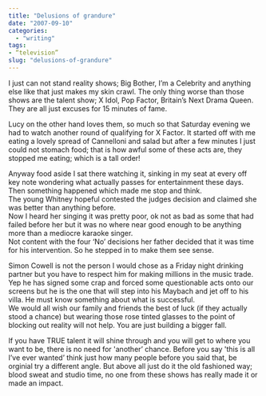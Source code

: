 ```yaml
---
title: "Delusions of grandure"
date: "2007-09-10"
categories: 
  - "writing"
tags:
- “television”
slug: "delusions-of-grandure"
---
```


I just can not stand reality shows; Big Bother, I’m a Celebrity and anything else like that just makes my skin crawl. The only thing worse than those shows are the talent show; X Idol, Pop Factor, Britain’s Next Drama Queen. They are all just excuses for 15 minutes of fame.

Lucy on the other hand loves them, so much so that Saturday evening we had to watch another round of qualifying for X Factor. It started off with me eating a lovely spread of Cannelloni and salad but after a few minutes I just could not stomach food; that is how awful some of these acts are, they stopped me eating; which is a tall order!

Anyway food aside I sat there watching it, sinking in my seat at every off key note wondering what actually passes for entertainment these days. Then something happened which made me stop and think.  
The young Whitney hopeful contested the judges decision and claimed she was better than anything before.  
Now I heard her singing it was pretty poor, ok not as bad as some that had failed before her but it was no where near good enough to be anything more than a mediocre karaoke singer.  
Not content with the four ‘No’ decisions her father decided that it was time for his intervention. So he stepped in to make them see sense.

Simon Cowell is not the person I would chose as a Friday night drinking partner but you have to respect him for making millions in the music trade. Yep he has signed some crap and forced some questionable acts onto our screens but he is the one that will step into his Maybach and jet off to his villa. He must know something about what is successful.  
We would all wish our family and friends the best of luck (if they actually stood a chance) but wearing those rose tinted glasses to the point of blocking out reality will not help. You are just building a bigger fall.

If you have TRUE talent it will shine through and you will get to where you want to be, there is no need for 'another’ chance. Before you say 'this is all I’ve ever wanted’ think just how many people before you said that, be orginial try a different angle. But above all just do it the old fashioned way; blood sweat and studio time, no one from these shows has really made it or made an impact.
